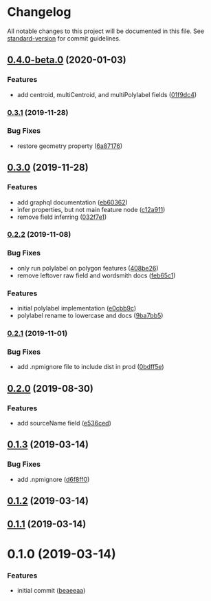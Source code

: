 # Changelog

All notable changes to this project will be documented in this file. See [standard-version](https://github.com/conventional-changelog/standard-version) for commit guidelines.

## [0.4.0-beta.0](https://github.com/angeloashmore/gatsby-source-arcgis-feature-service/compare/v0.3.1...v0.4.0-beta.0) (2020-01-03)


### Features

* add centroid, multiCentroid, and multiPolylabel fields ([01f9dc4](https://github.com/angeloashmore/gatsby-source-arcgis-feature-service/commit/01f9dc445d7c5319f72c72fa75b36eba0ad97eae))

### [0.3.1](https://github.com/angeloashmore/gatsby-source-arcgis-feature-service/compare/v0.3.0...v0.3.1) (2019-11-28)


### Bug Fixes

* restore geometry property ([6a87176](https://github.com/angeloashmore/gatsby-source-arcgis-feature-service/commit/6a87176f52e3d732dc85e09ab6db489f8677254a))

## [0.3.0](https://github.com/angeloashmore/gatsby-source-arcgis-feature-service/compare/v0.2.2...v0.3.0) (2019-11-28)


### Features

* add graphql documentation ([eb60362](https://github.com/angeloashmore/gatsby-source-arcgis-feature-service/commit/eb603628a1a87a6ed3a595de2a8db54f65700fde))
* infer properties, but not main feature node ([c12a911](https://github.com/angeloashmore/gatsby-source-arcgis-feature-service/commit/c12a91153f6c44cdaec5fc2c53a2295f3de927a6))
* remove field inferring ([032f7e1](https://github.com/angeloashmore/gatsby-source-arcgis-feature-service/commit/032f7e1d3775a2c99b1a5e83ccf0bf8f20ecefd6))

### [0.2.2](https://github.com/angeloashmore/gatsby-source-arcgis-feature-service/compare/v0.2.1...v0.2.2) (2019-11-08)


### Bug Fixes

* only run polylabel on polygon features ([408be26](https://github.com/angeloashmore/gatsby-source-arcgis-feature-service/commit/408be26))
* remove leftover raw field and wordsmith docs ([feb65c1](https://github.com/angeloashmore/gatsby-source-arcgis-feature-service/commit/feb65c1))


### Features

* initial polylabel implementation ([e0cbb9c](https://github.com/angeloashmore/gatsby-source-arcgis-feature-service/commit/e0cbb9c))
* polylabel rename to lowercase and docs ([9ba7bb5](https://github.com/angeloashmore/gatsby-source-arcgis-feature-service/commit/9ba7bb5))

### [0.2.1](https://github.com/angeloashmore/gatsby-source-arcgis-feature-service/compare/v0.2.0...v0.2.1) (2019-11-01)


### Bug Fixes

* add .npmignore file to include dist in prod ([0bdff5e](https://github.com/angeloashmore/gatsby-source-arcgis-feature-service/commit/0bdff5e))

## [0.2.0](https://github.com/angeloashmore/gatsby-source-arcgis-feature-service/compare/v0.1.3...v0.2.0) (2019-08-30)


### Features

* add sourceName field ([e536ced](https://github.com/angeloashmore/gatsby-source-arcgis-feature-service/commit/e536ced))

## [0.1.3](https://github.com/angeloashmore/gatsby-source-arcgis-feature-service/compare/v0.1.2...v0.1.3) (2019-03-14)


### Bug Fixes

* add .npmignore ([d6f8ff0](https://github.com/angeloashmore/gatsby-source-arcgis-feature-service/commit/d6f8ff0))



## [0.1.2](https://github.com/angeloashmore/gatsby-source-arcgis-feature-service/compare/v0.1.1...v0.1.2) (2019-03-14)



## [0.1.1](https://github.com/angeloashmore/gatsby-source-arcgis-feature-service/compare/v0.1.0...v0.1.1) (2019-03-14)



# 0.1.0 (2019-03-14)


### Features

* initial commit ([beaeeaa](https://github.com/angeloashmore/gatsby-source-arcgis-feature-service/commit/beaeeaa))
